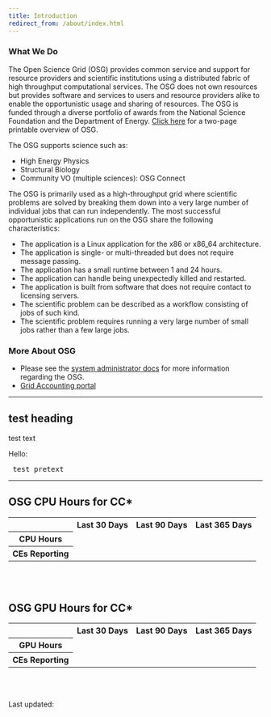 ```yaml
---
title: Introduction
redirect_from: /about/index.html
---
```


### What We Do

The Open Science Grid (OSG) provides common service and support for resource providers and scientific institutions using
a distributed fabric of high throughput computational services.  The OSG does not own resources but provides software
and services to users and resource providers alike to enable the opportunistic usage and sharing of resources.  The OSG
is funded through a diverse portfolio of awards from the National Science Foundation and the Department of
Energy.  [Click here](/assets/pdf/OSG_Calling_Card_110515.pdf) for a two-page printable overview of OSG.

The OSG supports science such as:

- High Energy Physics
- Structural Biology
- Community VO (multiple sciences): OSG Connect

The OSG is primarily used as a high-throughput grid where scientific problems are solved by breaking them down into a
very large number of individual jobs that can run independently.  The most successful opportunistic applications run on
the OSG share the following characteristics:

- The application is a Linux application for the x86 or x86_64 architecture.
- The application is single- or multi-threaded but does not require message passing.
- The application has a small runtime between 1 and 24 hours.
- The application can handle being unexpectedly killed and restarted.
- The application is built from software that does not require contact to licensing servers.
- The scientific problem can be described as a workflow consisting of jobs of such kind.
- The scientific problem requires running a very large number of small jobs rather than a few large jobs.

### More About OSG

- Please see the [system administrator docs](https://opensciencegrid.org/docs/) for more information regarding the OSG.
- [Grid Accounting portal](https://gracc.opensciencegrid.org/)

<hr/>

<div>
<h2> test heading </h2>
<p> test text </p>
<p id="heere">Hello: </p>
<pre> test pretext </pre>
</div>

<hr/>

<div>
<h2>OSG CPU Hours for CC*</h2>
<table>
<tr>
<th></th>
<th>Last 30 Days</th>
<th>Last 90 Days</th>
<th>Last 365 Days</th>
</tr>
<tr id="osg_hours_row">
<th>CPU Hours</th>
</tr>
<tr id="fqdn_count_row">
<th>CEs Reporting</th>
</tr>
</table>
<br/><br/>
<h2>OSG GPU Hours for CC*</h2>
<table>
<tr>
<th></th>
<th>Last 30 Days</th>
<th>Last 90 Days</th>
<th>Last 365 Days</th>
</tr>
<tr id="osg_hours_gpus_row">
<th>GPU Hours</th>
</tr>
<tr id="fqdn_count_gpus_row">
<th>CEs Reporting</th>
</tr>
</table>
<br/><br/>
<p id="last_update">Last updated: </p>
</div>

<script src="https://code.jquery.com/jquery-3.4.1.js">
</script>
<script>
(function() {
  $.getJSON("https://web0000.chtc.wisc.edu/osg-cpu-hours.json")
    .done(function(data) {
      $.each(data.hours_all, function(i, x) {
        $("<td>" + x + "</td>").appendTo("#osg_hours_row");
      });
      $.each(data.fqdn_counts_all, function(i, x) {
        $("<td>" + x + "</td>").appendTo("#fqdn_count_row");
      });
      // GPU jobs
      $.each(data.hours_gpu, function(i, x) {
        $("<td>" + x + "</td>").appendTo("#osg_hours_gpus_row");
      });
      $.each(data.fqdn_counts_gpu, function(i, x) {
        $("<td>" + x + "</td>").appendTo("#fqdn_count_gpus_row");
      });
      $("<span>" + data.last_update + "</span>").appendTo("#last_update");
    });
})();
</script>

